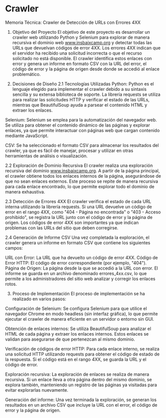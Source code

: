 # Crawler

Memoria Técnica: Crawler de Detección de URLs con Errores 4XX
1. Objetivo del Proyecto
El objetivo de este proyecto es desarrollar un crawler web utilizando Python y Selenium para explorar de manera recursiva el dominio web www.insbaixcamp.org y detectar todas las URLs que devuelvan códigos de error 4XX. Los errores 4XX indican que el servidor ha recibido una solicitud incorrecta o que el recurso solicitado no está disponible. El crawler identifica estos enlaces con error y genera un informe en formato CSV con la URL del error, el código de error y la página de origen desde donde se accedió al enlace problemático.

2. Decisiones de Diseño
2.1 Tecnologías Utilizadas
Python: Python es el lenguaje elegido para implementar el crawler debido a su sintaxis sencilla y su extensa biblioteca de soporte. La librería requests se utiliza para realizar las solicitudes HTTP y verificar el estado de las URLs, mientras que BeautifulSoup ayuda a parsear el contenido HTML y extraer los enlaces.

Selenium: Selenium se emplea para la automatización del navegador web. Se utiliza para obtener el contenido dinámico de las páginas y explorar enlaces, ya que permite interactuar con páginas web que cargan contenido mediante JavaScript.

CSV: Se ha seleccionado el formato CSV para almacenar los resultados del crawler, ya que es fácil de manejar, procesar y utilizar en otras herramientas de análisis o visualización.

2.2 Exploración de Dominio Recursiva
El crawler realiza una exploración recursiva del dominio www.insbaixcamp.org. A partir de la página principal, el crawler obtiene todos los enlaces internos de la página, asegurándose de que no sean enlaces externos. Este proceso se repite de manera recursiva para cada enlace encontrado, lo que permite explorar todo el dominio de manera exhaustiva.

2.3 Detección de Errores 4XX
El crawler verifica el estado de cada URL interna utilizando la librería requests. Si una URL devuelve un código de error en el rango 4XX, como "404 - Página no encontrada" o "403 - Acceso prohibido", se registra la URL junto con el código de error y la página de origen. Los códigos de error 4XX son importantes ya que indican problemas con las URLs del sitio que deben corregirse.

2.4 Generación de Informe CSV
Una vez completada la exploración, el crawler genera un informe en formato CSV que contiene los siguientes campos:

URL con Error: La URL que ha devuelto un código de error 4XX.
Código de Error HTTP: El código de error correspondiente (por ejemplo, "404").
Página de Origen: La página desde la que se accedió a la URL con error.
El informe se guarda en un archivo denominado errores_4xx.csv, lo que permite a los administradores del sitio web analizar y corregir los enlaces rotos.

3. Proceso de Implementación
El proceso de implementación se ha realizado en varios pasos:

Configuración de Selenium: Se configura Selenium para que utilice el navegador Chrome en modo headless (sin interfaz gráfica), lo que permite ejecutar el crawler de manera eficiente en un servidor o entorno sin GUI.

Obtención de enlaces internos: Se utiliza BeautifulSoup para analizar el HTML de cada página y extraer los enlaces internos. Estos enlaces se validan para asegurarse de que pertenezcan al mismo dominio.

Verificación de códigos de error HTTP: Para cada enlace interno, se realiza una solicitud HTTP utilizando requests para obtener el código de estado de la respuesta. Si el código está en el rango 4XX, se guarda la URL y el código de error.

Exploración recursiva: La exploración de enlaces se realiza de manera recursiva. Si un enlace lleva a otra página dentro del mismo dominio, se explora también, manteniendo un registro de las páginas ya visitadas para evitar explorarlas nuevamente.

Generación del informe: Una vez terminada la exploración, se generan los resultados en un archivo CSV que incluye la URL con el error, el código de error y la página de origen.
